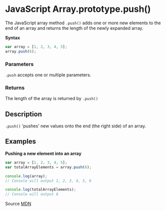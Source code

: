 # JavaScript Array.prototype.push()

The JavaScript array method `.push()` adds one or more new elements to the end of an array and returns the length of the newly expanded array.

**Syntax**
```js
var array = [1, 2, 3, 4, 5];
array.push(6);
```
### Parameters
`.push` accepts one or multiple parameters.

### Returns
The length of the array is returned by `.push()`

## Description 

`.push()` 'pushes' new values onto the end (the right side) of an array.


## Examples

**Pushing a new element into an array**
```js
var array = [1, 2, 3, 4, 5];
var totalArrayElements = array.push(6);

console.log(array);
// Console will output 1, 2, 3, 4, 5, 6

console.log(totalArrayElements);
// Console will output 6

```


Source [MDN](https://developer.mozilla.org/en-US/docs/Web/JavaScript/Reference/Global_Objects/Array/push)